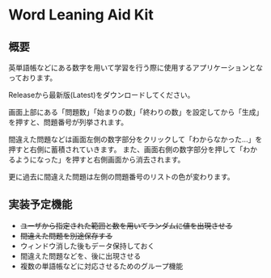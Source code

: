 # Word Leaning Aid Kit

## 概要

英単語帳などにある数字を用いて学習を行う際に使用するアプリケーションとなっております。

Releaseから最新版(Latest)をダウンロードしてください。

画面上部にある「問題数」「始まりの数」「終わりの数」を設定してから「生成」を押すと、問題番号が列挙されます。

間違えた問題などは画面左側の数字部分をクリックして「わからなかった...」を押すと右側に蓄積されていきます。
また、画面右側の数字部分を押して「わかるようになった」を押すと右側画面から消去されます。

更に過去に間違えた問題は左側の問題番号のリストの色が変わります。


## 実装予定機能

- ~~ユーザから指定された範囲と数を用いてランダムに値を出現させる~~
- ~~間違えた問題を別途保存する~~
- ウィンドウ消した後もデータ保持しておく
- 間違えた問題などを、後に出現させる
- 複数の単語帳などに対応させるためのグループ機能

